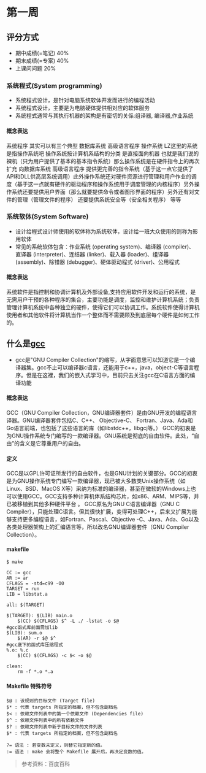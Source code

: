# 第一周

## 评分方式 
* 期中成绩(=笔记) 40%
* 期末成绩(=专案) 40%
* 上课问问题 20%

### 系统程式(System programming)
* 系统程式设计，是针对电脑系统软体开发而进行的编程活动
* 系统程式设计，主要是为电脑硬体提供相对应的软体服务
* 系统程式通常与其执行机器的架构是有密切的关係:组译器, 编译器,作业系统

#### 概念表达
系统程序 其实可以有三个典型 数据库系统 高级语言程序 操作系统 LZ这里的系统是指操作系统吧 操作系统按计算机系结构的分类 是直接面向机器 也就是我们说的裸机（只为用户提供了基本的基本指令系统）那么操作系统是在硬件指令上的再次扩充 向数据库系统 高级语言程序 提供更完善的指令系统（基于这一点它提供了API和DLL供高层系统调用）此外操作系统还对硬件资源进行管理和用户作业的调度（基于这一点就有硬件的驱动程序和操作系统用于调度管理的内核程序）另外操 作系统还要提供用户界面（那么就要提供命令或者图形界面的程序）另外还有对文件的管理（管理文件的程序） 还要提供系统安全等（安全相关程序） 等等

### 系统软体(System Software)
* 设计给程式设计师使用的软体称为系统软体，设计给一班大众使用的则称为影用软体
* 常见的系统软体包含：作业系统 (operating system)、编译器 (compiler)、直译器 (interpreter)、连结器 (linker)、载入器 (loader)、组译器 (assembly)、除错器 (debugger)、硬体驱动程式 (driver)、公用程式

#### 概念表达
系统软件是指控制和协调计算机及外部设备,支持应用软件开发和运行的系统，是无需用户干预的各种程序的集合，主要功能是调度，监控和维护计算机系统；负责管理计算机系统中各种独立的硬件，使得它们可以协调工作。系统软件使得计算机使用者和其他软件将计算机当作一个整体而不需要顾及到底层每个硬件是如何工作的。

## 什么是[gcc](https://kknews.cc/zh-tw/code/jlzpaae.html)

* gcc是"GNU Compiler Collection"的缩写，从字面意思可以知道它是一个编译器集。gcc不止可以编译器c语言，还能用于c++，java，object-C等语言程序。但是在这裡，我们的嵌入式学习中，目前只去关注gcc在C语言方面的编译功能

#### 概念表达
GCC（GNU Compiler Collection，GNU编译器套件）是由GNU开发的编程语言译器。GNU编译器套件包括C、C++、 Objective-C、 Fortran、Java、Ada和Go语言前端，也包括了这些语言的库（如libstdc++，libgcj等。） 
GCC的初衷是为GNU操作系统专门编写的一款编译器。GNU系统是彻底的自由软件。此处，“自由”的含义是它尊重用户的自由。

#### 定义
GCC是以GPL许可证所发行的自由软件，也是GNU计划的关键部分。GCC的初衷是为GNU操作系统专门编写一款编译器，现已被大多数类Unix操作系统（如Linux、BSD、MacOS X等）采纳为标准的编译器，甚至在微软的Windows上也可以使用GCC。GCC支持多种计算机体系结构芯片，如x86、ARM、MIPS等，并已被移植到其他多种硬件平台 。
GCC原名为GNU C语言编译器（GNU C Compiler），只能处理C语言。但其很快扩展，变得可处理C++，后来又扩展为能够支持更多编程语言，如Fortran、Pascal、Objective -C、Java、Ada、Go以及各类处理器架构上的汇编语言等，所以改名GNU编译器套件（GNU Compiler Collection）。

#### makefile
``` $ make ```

```
CC := gcc
AR := ar
CFLAGS = -std=c99 -O0
TARGET = run
LIB = libstat.a

all: $(TARGET)

$(TARGET): $(LIB) main.o
	$(CC) $(CFLAGS) $^ -L ./ -lstat -o $@
#gcc函式库前面需加lib
$(LIB): sum.o
	$(AR) -r $@ $^
#gcc底下的函式库压缩程式
%.o: %.c
	$(CC) $(CFLAGS) -c $< -o $@

clean:
	rm -f *.o *.a
```

#### Makefile 特殊符号

```
$@ : 该规则的目标文件 (Target file)
$* : 代表 targets 所指定的档案，但不包含副档名
$< : 依赖文件列表中的第一个依赖文件 (Dependencies file)
$^ : 依赖文件列表中的所有依赖文件
$? : 依赖文件列表中新于目标文件的文件列表
$* : 代表 targets 所指定的档案，但不包含副档名

?= 语法 : 若变数未定义，则替它指定新的值。
:= 语法 : make 会将整个 Makefile 展开后，再决定变数的值。
```

> 参考资料：百度百科
